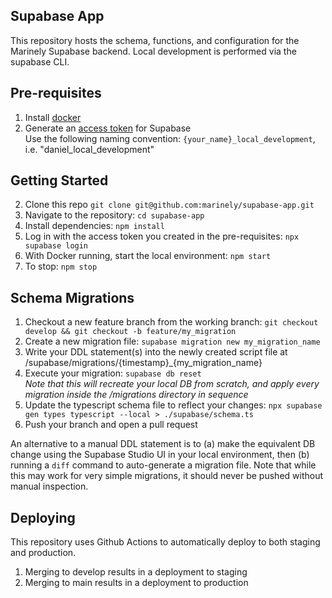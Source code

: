 ## Supabase App

This repository hosts the schema, functions, and configuration for the Marinely Supabase backend.
Local development is performed via the supabase CLI.

## Pre-requisites

1. Install [docker](https://docs.docker.com/get-docker/)
2. Generate an [access token](https://app.supabase.com/account/tokens) for Supabase  
   Use the following naming convention: `{your_name}_local_development`, i.e. "daniel_local_development"

## Getting Started

2. Clone this repo `git clone git@github.com:marinely/supabase-app.git`
3. Navigate to the repository: `cd supabase-app`
4. Install dependencies: `npm install`
5. Log in with the access token you created in the pre-requisites: `npx supabase login`
6. With Docker running, start the local environment: `npm start`
7. To stop: `npm stop`

## Schema Migrations

1. Checkout a new feature branch from the working branch: `git checkout develop && git checkout -b feature/my_migration`
2. Create a new migration file: `supabase migration new my_migration_name`
3. Write your DDL statement(s) into the newly created script file at /supabase/migrations/{timestamp}\_{my_migration_name}
4. Execute your migration: `supabase db reset`  
   _Note that this will recreate your local DB from scratch, and apply every migration inside the /migrations directory in sequence_
5. Update the typescript schema file to reflect your changes: `npx supabase gen types typescript --local > ./supabase/schema.ts`
6. Push your branch and open a pull request

An alternative to a manual DDL statement is to (a) make the equivalent DB change using the Supabase Studio UI in your local environment, then (b) running a `diff` command to auto-generate a migration file.
Note that while this may work for very simple migrations, it should never be pushed without manual inspection.

## Deploying

This repository uses Github Actions to automatically deploy to both staging and production.

1. Merging to develop results in a deployment to staging
2. Merging to main results in a deployment to production
